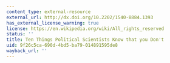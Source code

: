 ```yaml
---
content_type: external-resource
external_url: http://dx.doi.org/10.2202/1540-8884.1393
has_external_license_warning: true
license: https://en.wikipedia.org/wiki/All_rights_reserved
status: ''
title: Ten Things Political Scientists Know that you Don't
uid: 9f26c5ca-690d-4bd5-ba79-014891595de8
wayback_url: ''
---
```

